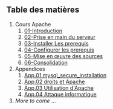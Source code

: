 ## Table des matières
1. Cours Apache
	1. [01-Introduction](./CoursApache/Chapitres/01-Introduction.md)
	2. [02-Prise en main du serveur](./CoursApache/Chapitres/02-Prise%20en%20main%20du%20serveur.md)
	3. [03-Installer Les prerequis](./CoursApache/Chapitres/03-Installer%20Les%20prerequis)
	4. [04-Configurer les prerequis](./CoursApache/Chapitres/04-Configurer%20les%20prerequis.md)
	5. [05-Mise en œuvre des sources](./CoursApache/Chapitres/05-Deployer%20les%20sources.md)
	6. [06-Consolidation](./CoursApache/Chapitres/06-Consolidation.md)
2. Appendices
	1. [App.01 mysql_secure_installation](App.01%20mysql_secure_installation.md)
	2. [App.02 droits et Apache](App.02%20droits%20et%20Apache.md)
	3. [App.03 Utilisation d'Apache](App.03%20Apache.md)
	4. [App.04 Attaque informatique](App.04%20attaque%20informatique.md)
3. *More to come …*
 
